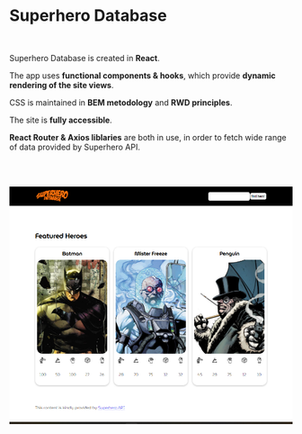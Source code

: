 # Superhero Database

<br />

Superhero Database is created in **React**. 

The app uses **functional components & hooks**, which provide **dynamic rendering of the site views**. 

CSS is maintained in **BEM metodology** and **RWD principles**.

The site is **fully accessible**.

**React Router & Axios liblaries** are both in use, in order to fetch wide range of data provided by Superhero API.

<br /><br />

![alt text](https://github.com/Dabrowa123/HeroApiNew/blob/main/src/assets/img/superhero-database.png?raw=true)

